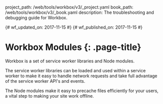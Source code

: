 project_path: /web/tools/workbox/v3/_project.yaml
book_path: /web/tools/workbox/v3/_book.yaml
description: The troubleshooting and debugging guide for Workbox.

{# wf_updated_on: 2017-11-15 #}
{# wf_published_on: 2017-11-15 #}

# Workbox Modules {: .page-title}

Workbox is a set of service worker libraries and Node modules.

The service worker libraries can be loaded and used within a service worker to
make it easy to handle network requests and take full advantage of the service
worker API's and events.

The Node modules make it easy to precache files efficiently for
your users, a vital step to making your site work offline.
